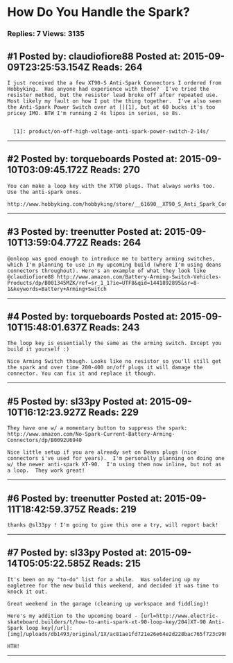 # How Do You Handle the Spark?

### Replies: 7 Views: 3135

## \#1 Posted by: claudiofiore88 Posted at: 2015-09-09T23:25:53.154Z Reads: 264

```
I just received the a few XT90-S Anti-Spark Connectors I ordered from Hobbyking.  Has anyone had experience with these?  I've tried the resister method, but the resistor lead broke off after repeated use.  Most likely my fault on how I put the thing together.  I've also seen the Anti-Spark Power Switch over at [][1], but at 60 bucks it's too pricey IMO. BTW I'm running 2 4s lipos in series, so 8s.


  [1]: product/on-off-high-voltage-anti-spark-power-switch-2-14s/
```

---
## \#2 Posted by: torqueboards Posted at: 2015-09-10T03:09:45.172Z Reads: 270

```
You can make a loop key with the XT90 plugs. That always works too. Use the anti-spark ones.

http://www.hobbyking.com/hobbyking/store/__61690__XT90_S_Anti_Spark_Connector_2pairs_bag_.html
```

---
## \#3 Posted by: treenutter Posted at: 2015-09-10T13:59:04.772Z Reads: 264

```
@onloop was good enough to introduce me to battery arming switches, which I'm planning to use in my upcoming build (where I'm using deans connectors throughout). Here's an example of what they look like @claudiofiore88 http://www.amazon.com/Battery-Arming-Switch-Vehicles-Products/dp/B001345MZK/ref=sr_1_1?ie=UTF8&qid=1441892895&sr=8-1&keywords=Battery+Arming+Switch
```

---
## \#4 Posted by: torqueboards Posted at: 2015-09-10T15:48:01.637Z Reads: 243

```
The loop key is essentially the same as the arming switch. Except you build it yourself :)

Nice Arming Switch though. Looks like no resistor so you'll still get the spark and over time 200-400 on/off plugs it will damage the connector. You can fix it and replace it though.
```

---
## \#5 Posted by: sl33py Posted at: 2015-09-10T16:12:23.927Z Reads: 229

```
They have one w/ a momentary button to suppress the spark:
http://www.amazon.com/No-Spark-Current-Battery-Arming-Connectors/dp/B0092U6940

Nice little setup if you are already set on Deans plugs (nice connectors i've used for years).  I'm personally planning on doing one w/ the newer anti-spark XT-90.  I'm using them now inline, but not as a loop.  They work great!
```

---
## \#6 Posted by: treenutter Posted at: 2015-09-11T18:42:59.375Z Reads: 219

```
thanks @sl33py ! I'm going to give this one a try, will report back!
```

---
## \#7 Posted by: sl33py Posted at: 2015-09-14T05:05:22.585Z Reads: 215

```
It's been on my "to-do" list for a while.  Was soldering up my eagletree for the new build this weekend, and decided it was time to knock it out.

Great weekend in the garage (cleaning up workspace and fiddling)!

Here's my addition to the upcoming board - [url=http://www.electric-skateboard.builders/t/how-to-anti-spark-xt-90-loop-key/204]XT-90 Anti-Spark loop key[/url]:
[img]/uploads/db1493/original/1X/ac81ae1fd721e26e64e2d228bac765f723c99877.jpg[/img]

HTH!
```

---
